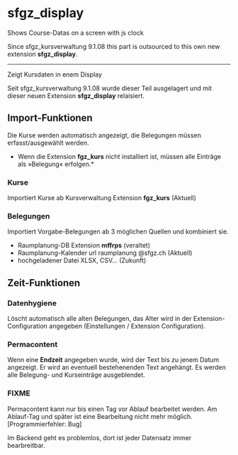 # sfgz_display
Shows Course-Datas on a screen with js clock

Since sfgz_kursverwaltung 9.1.08 this part is outsourced to this own new extension **sfgz_display**.

----


Zeigt Kursdaten in enem Display

Seit sfgz_kursverwaltung 9.1.08 wurde dieser Teil ausgelagert und mit dieser neuen Extension **sfgz_display** relaisiert.

## Import-Funktionen
Die Kurse werden automatisch angezeigt, die Belegungen müssen erfasst/ausgewählt werden.

* Wenn die Extension **fgz_kurs** nicht installiert ist, müssen alle Einträge als »Belegung« erfolgen.*

### Kurse
Importiert Kurse ab Kursverwaltung Extension **fgz_kurs** (Aktuell)
### Belegungen
Importiert Vorgabe-Belegungen ab 3 möglichen Quellen und kombiniert sie.
- Raumplanung-DB Extension **mffrps** (veraltet)
- Raumplanung-Kalender url raumplanung @sfgz.ch (Aktuell)
- hochgeladener Datei XLSX, CSV... (Zukunft)


## Zeit-Funktionen

### Datenhygiene
Löscht automatisch alle alten Belegungen, das Alter wird in der Extension-Configuration angegeben (Einstellungen / Extension Configuration).

### Permacontent
Wenn eine **Endzeit** angegeben wurde, wird der Text bis zu jenem Datum angezeigt. Er wird an eventuell bestehenenden Text angehängt. Es werden alle Belegung- und Kurseinträge ausgeblendet.

### FIXME 
Permacontent kann nur bis einen Tag vor Ablauf bearbeitet werden. Am Ablauf-Tag und später ist eine Bearbeitung nicht mehr möglich. [Programmierfehler: Bug]

Im Backend geht es problemlos, dort ist jeder Datensatz immer bearbreitbar.
